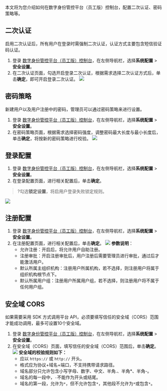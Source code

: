 
本文将为您介绍如何在数字身份管控平台（员工版）控制台，配置二次认证、密码策略等。

## 二次认证
启用二次认证后，所有用户在登录时需强制二次认证，认证方式主要包含短信验证码认证。
1. 登录 [数字身份管控平台（员工版）控制台](https://console.cloud.tencent.com/eiam)，在左侧导航栏，选择**系统配置** > **安全设置**。
2. 在二次认证页面，勾选开启登录二次认证，根据需求选择二次认证方式后，单击**确定**，即可开启登录二次认证。
![](https://qcloudimg.tencent-cloud.cn/raw/c07ec02a8c715b31a8be857402eeffbb.png)

## 密码策略
新建用户以及用户注册中的密码，管理员可以通过密码策略来进行设置。
1. 登录 [数字身份管控平台（员工版）控制台](https://console.cloud.tencent.com/eiam)，在左侧导航栏，选择**系统配置** > **安全设置**。
2. 在密码策略页面，根据需求选择密码强度，调整密码最大长度与最小长度后，单击**确定**，将按新的密码策略进行校验。
![](https://qcloudimg.tencent-cloud.cn/raw/f56ebb9a17fbdd011cf8971eb127f6dd.png)

## 登录配置
1. 登录 [数字身份管控平台（员工版）控制台](https://console.cloud.tencent.com/eiam)，在左侧导航栏，选择**系统配置** > **安全设置**。
2. 在登录配置页面，进行相关配置后，单击**确定**。
>?勾选**锁定设置**，将启用户登录失败锁定规则。
>
![](https://qcloudimg.tencent-cloud.cn/raw/04e55b8fd6fc0e48d1a58af983bd88a5.png)

## 注册配置
1. 登录 [数字身份管控平台（员工版）控制台](https://console.cloud.tencent.com/eiam)，在左侧导航栏，选择**系统配置** > **安全设置**。
2. 在注册配置页面，进行相关配置后，单击**确定**。
![](https://qcloudimg.tencent-cloud.cn/raw/8286dcf7cff4cb2a794ca814ff5f0bdd.png)
   **参数说明**：
   - 允许注册：开启后，将允许用户自助注册。
   - 注册审批：开启注册审批后，用户注册后需要管理员进行审批，通过后才能激活用户。
   - 默认所属主组织机构：注册用户所属机构，若不选择，则注册用户将属于组织机构根节点下。
   - 默认所属用户组：注册用户所属用户组，若不选择，则注册用户将不属于任何用户组。

## 安全域 CORS
如果需要采用 SDK 方式调用平台 API，必须要填写信任的安全域（CORS）范围才能成功调用，最多可设置10个安全域。
1. 登录 [数字身份管控平台（员工版）控制台](https://console.cloud.tencent.com/eiam)，在左侧导航栏，选择**系统配置** > **安全设置**。
2. 在安全域（CORS）页面，填写信任的安全域（CORS）范围后，单击**确定**。
![](https://qcloudimg.tencent-cloud.cn/raw/c4de09509159fd1c225544bb28f3fbeb.png)
   **安全域的校验规则如下：**
   - 应以 `https://` 或 `http://` 开头。
   - 格式应为协议+域名+端口，不支持携带请求路径。
   - 域名部分只允许包含小写字母、数字、中文、半角.、半角*、半角-。
   - 域名的每一段中，`-`不能作为开头或结尾。
   - 域名的第一段，允许为`*`，但不允许包含`*`，其他段不允许为`*`或包含`*`。



